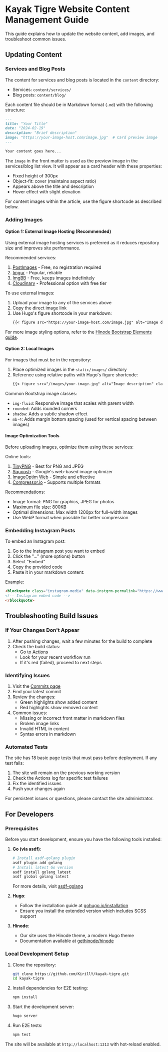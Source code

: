 # Kayak Tigre Website Content Management Guide

This guide explains how to update the website content, add images, and troubleshoot common issues.

## Updating Content

### Services and Blog Posts
The content for services and blog posts is located in the `content` directory:
- Services: `content/services/`
- Blog posts: `content/blog/`

Each content file should be in Markdown format (`.md`) with the following structure:
```markdown
---
title: "Your Title"
date: "2024-02-19"
description: "Brief description"
image: "https://your-image-host.com/image.jpg"  # Card preview image
---

Your content goes here...
```

The `image` in the front matter is used as the preview image in the services/blog list view. It will appear as a card header with these properties:
- Fixed height of 300px
- Object-fit: cover (maintains aspect ratio)
- Appears above the title and description
- Hover effect with slight elevation

For content images within the article, use the figure shortcode as described below.

### Adding Images

#### Option 1: External Image Hosting (Recommended)
Using external image hosting services is preferred as it reduces repository size and improves site performance.

Recommended services:
1. [PostImages](https://postimages.org/) - Free, no registration required
2. [Imgur](https://imgur.com/) - Popular, reliable
3. [ImgBB](https://imgbb.com/) - Free, keeps images indefinitely
4. [Cloudinary](https://cloudinary.com/) - Professional option with free tier

To use external images:
1. Upload your image to any of the services above
2. Copy the direct image link
3. Use Hugo's figure shortcode in your markdown:
   ```markdown
   {{< figure src="https://your-image-host.com/image.jpg" alt="Image description" class="img-fluid rounded shadow mb-4" >}}
   ```

For more image styling options, refer to the [Hinode Bootstrap Elements guide](https://demo.gethinode.com/en/blog/bootstrap-elements/#image).

#### Option 2: Local Images
For images that must be in the repository:
1. Place optimized images in the `static/images/` directory
2. Reference using relative paths with Hugo's figure shortcode:
   ```markdown
   {{< figure src="/images/your-image.jpg" alt="Image description" class="img-fluid rounded shadow mb-4" >}}
   ```

Common Bootstrap image classes:
- `img-fluid`: Responsive image that scales with parent width
- `rounded`: Adds rounded corners
- `shadow`: Adds a subtle shadow effect
- `mb-4`: Adds margin bottom spacing (used for vertical spacing between images)

#### Image Optimization Tools
Before uploading images, optimize them using these services:

Online tools:
1. [TinyPNG](https://tinypng.com/) - Best for PNG and JPEG
2. [Squoosh](https://squoosh.app/) - Google's web-based image optimizer
3. [ImageOptim Web](https://imageoptim.com/online) - Simple and effective
4. [Compressor.io](https://compressor.io/) - Supports multiple formats

Recommendations:
- Image format: PNG for graphics, JPEG for photos
- Maximum file size: 800KB
- Optimal dimensions: Max width 1200px for full-width images
- Use WebP format when possible for better compression

### Embedding Instagram Posts
To embed an Instagram post:

1. Go to the Instagram post you want to embed
2. Click the "..." (more options) button
3. Select "Embed"
4. Copy the provided code
5. Paste it in your markdown content:

Example:
```html
<blockquote class="instagram-media" data-instgrm-permalink="https://www.instagram.com/p/EXAMPLE/">
<!-- Instagram embed code -->
</blockquote>
```

## Troubleshooting Build Issues

### If Your Changes Don't Appear
1. After pushing changes, wait a few minutes for the build to complete
2. Check the build status:
   - Go to [Actions](https://github.com/KirillY/kayak-tigre/actions)
   - Look for your recent workflow run
   - If it's red (failed), proceed to next steps

### Identifying Issues
1. Visit the [Commits page](https://github.com/KirillY/kayak-tigre/commits/main)
2. Find your latest commit
3. Review the changes:
   - Green highlights show added content
   - Red highlights show removed content
4. Common issues:
   - Missing or incorrect front matter in markdown files
   - Broken image links
   - Invalid HTML in content
   - Syntax errors in markdown

### Automated Tests
The site has 18 basic page tests that must pass before deployment. If any test fails:
1. The site will remain on the previous working version
2. Check the Actions log for specific test failures
3. Fix the identified issues
4. Push your changes again

For persistent issues or questions, please contact the site administrator.

## For Developers

### Prerequisites

Before you start development, ensure you have the following tools installed:

1. **Go (via asdf)**:
   ```bash
   # Install asdf-golang plugin
   asdf plugin add golang
   # Install latest Go version
   asdf install golang latest
   asdf global golang latest
   ```
   For more details, visit [asdf-golang](https://github.com/asdf-community/asdf-golang)

2. **Hugo**:
   - Follow the installation guide at [gohugo.io/installation](https://gohugo.io/installation/)
   - Ensure you install the extended version which includes SCSS support

3. **Hinode**:
   - Our site uses the Hinode theme, a modern Hugo theme
   - Documentation available at [gethinode/hinode](https://github.com/gethinode/hinode)

### Local Development Setup

1. Clone the repository:
   ```bash
   git clone https://github.com/KirillY/kayak-tigre.git
   cd kayak-tigre
   ```

2. Install dependencies for E2E testing:
   ```bash
   npm install
   ```

3. Start the development server:
   ```bash
   hugo server
   ```

4. Run E2E tests:
   ```bash
   npm test
   ```

The site will be available at `http://localhost:1313` with hot-reload enabled.
